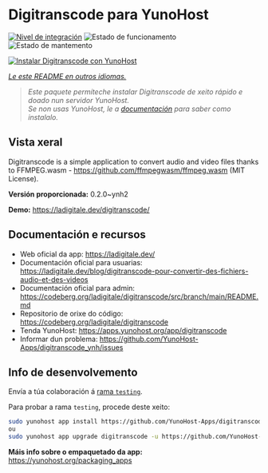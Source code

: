<!--
NOTA: Este README foi creado automáticamente por <https://github.com/YunoHost/apps/tree/master/tools/readme_generator>
NON debe editarse manualmente.
-->

# Digitranscode para YunoHost

[![Nivel de integración](https://dash.yunohost.org/integration/digitranscode.svg)](https://dash.yunohost.org/appci/app/digitranscode) ![Estado de funcionamento](https://ci-apps.yunohost.org/ci/badges/digitranscode.status.svg) ![Estado de mantemento](https://ci-apps.yunohost.org/ci/badges/digitranscode.maintain.svg)

[![Instalar Digitranscode con YunoHost](https://install-app.yunohost.org/install-with-yunohost.svg)](https://install-app.yunohost.org/?app=digitranscode)

*[Le este README en outros idiomas.](./ALL_README.md)*

> *Este paquete permíteche instalar Digitranscode de xeito rápido e doado nun servidor YunoHost.*  
> *Se non usas YunoHost, le a [documentación](https://yunohost.org/install) para saber como instalalo.*

## Vista xeral

Digitranscode is a simple application to convert audio and video files thanks to FFMPEG.wasm - https://github.com/ffmpegwasm/ffmpeg.wasm (MIT License).


**Versión proporcionada:** 0.2.0~ynh2

**Demo:** <https://ladigitale.dev/digitranscode/>
## Documentación e recursos

- Web oficial da app: <https://ladigitale.dev/>
- Documentación oficial para usuarias: <https://ladigitale.dev/blog/digitranscode-pour-convertir-des-fichiers-audio-et-des-videos>
- Documentación oficial para admin: <https://codeberg.org/ladigitale/digitranscode/src/branch/main/README.md>
- Repositorio de orixe do código: <https://codeberg.org/ladigitale/digitranscode>
- Tenda YunoHost: <https://apps.yunohost.org/app/digitranscode>
- Informar dun problema: <https://github.com/YunoHost-Apps/digitranscode_ynh/issues>

## Info de desenvolvemento

Envía a túa colaboración á [rama `testing`](https://github.com/YunoHost-Apps/digitranscode_ynh/tree/testing).

Para probar a rama `testing`, procede deste xeito:

```bash
sudo yunohost app install https://github.com/YunoHost-Apps/digitranscode_ynh/tree/testing --debug
ou
sudo yunohost app upgrade digitranscode -u https://github.com/YunoHost-Apps/digitranscode_ynh/tree/testing --debug
```

**Máis info sobre o empaquetado da app:** <https://yunohost.org/packaging_apps>
